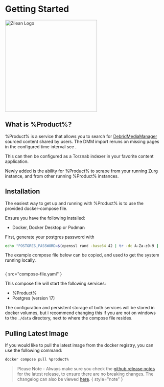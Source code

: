 # Getting Started

<img src="zilean-logo.jpg" alt="Zilean Logo" width="300" height="300" />

## What is %Product%?

%Product% is a service that allows you to search for [DebridMediaManager](https://github.com/debridmediamanager/debrid-media-manager) sourced content shared by users.
The DMM import reruns on missing pages in the configured time interval see [](Configuration.md).

This can then be configured as a Torznab indexer in your favorite content application.

Newly added is the ability for %Product% to scrape from your running Zurg instance, and from other running %Product% instances.

## Installation

The easiest way to get up and running with %Product% is to use the provided docker-compose file.

Ensure you have the following installed:
- Docker, Docker Desktop or Podman

First, generate your postgres password with 

```bash
echo "POSTGRES_PASSWORD=$(openssl rand -base64 42 | tr -dc A-Za-z0-9 | cut -c -32 | tr -d '\n')" > .env
```

The example compose file below can be copied, and used to get the system running locally.

```yaml
```
{ src="compose-file.yaml" }

This compose file will start the following services:
- %Product%
- Postgres (version 17)

The configuration and persistent storage of both services will be stored in docker volumes, but i recommend changing this if you are not on windows to the `./data` directory, next to where the compose file resides.

## Pulling Latest Image

If you would like to pull the latest image from the docker registry, you can use the following command:

```bash
docker compose pull %product%
```

> Please Note - Always make sure you check the [github release notes](https://github.com/iPromKnight/zilean/releases) for the latest release, to ensure there are no breaking changes.
> The changelog can also be viewed [here](https://github.com/iPromKnight/zilean/blob/main/CHANGELOG.md).
{ style="note" }
